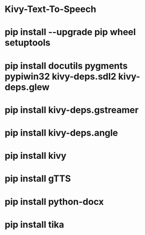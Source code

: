 # Kivy-Text-To-Speech
# pip install --upgrade pip wheel setuptools
# pip install docutils pygments pypiwin32 kivy-deps.sdl2 kivy-deps.glew 
# pip install kivy-deps.gstreamer 
# pip install kivy-deps.angle 
# pip install kivy
# pip install gTTS
# pip install python-docx
# pip install tika